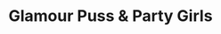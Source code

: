 ---
title: "Glamour Puss & Party Girls"
url: /franklin/glamour-puss-und-party-girls/
shop: Kleidung
---